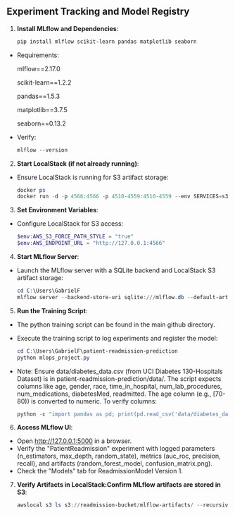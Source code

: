## Experiment Tracking and Model Registry

1. **Install MLflow and Dependencies**:
   ```powershell
   pip install mlflow scikit-learn pandas matplotlib seaborn
   ```
- Requirements:
  
  mlflow==2.17.0
  
  scikit-learn==1.2.2
  
  pandas==1.5.3
  
  matplotlib==3.7.5
  
  seaborn==0.13.2

- Verify:
  ```powershell
  mlflow --version
  ```

2. **Start LocalStack (if not already running)**:

- Ensure LocalStack is running for S3 artifact storage:
   ```powershell
   docker ps
   docker run -d -p 4566:4566 -p 4510-4559:4510-4559 --env SERVICES=s3,sns --env HOSTNAME_EXTERNAL=localhost --env S3_PATH_STYLE=1 localstack/localstack
   ```

3. **Set Environment Variables**:

- Configure LocalStack for S3 access:
   ```powershell
   $env:AWS_S3_FORCE_PATH_STYLE = "true"
   $env:AWS_ENDPOINT_URL = "http://127.0.0.1:4566"
   ```


4. **Start MLflow Server**:

- Launch the MLflow server with a SQLite backend and LocalStack S3 artifact storage:
   ```powershell
   cd C:\Users\GabrielF
   mlflow server --backend-store-uri sqlite:///mlflow.db --default-artifact-root s3://readmission-bucket/mlflow-artifacts --host 127.0.0.1 --port 5000
   ```

5. **Run the Training Script**:

- The python training script can be found in the main github directory.
- Execute the training script to log experiments and register the model:
   ```powershell
   cd C:\Users\GabrielF\patient-readmission-prediction
   python mlops_project.py
   ```

- Note: Ensure data/diabetes_data.csv (from UCI Diabetes 130-Hospitals Dataset) is in patient-readmission-prediction/data/. The script expects columns like age, gender, race, time_in_hospital, num_lab_procedures, num_medications, diabetesMed, readmitted. The age column (e.g., [70-80)) is converted to numeric. To verify columns:
  ```powershell
  python -c "import pandas as pd; print(pd.read_csv('data/diabetes_data.csv').columns)"
  ```

6. **Access MLflow UI**:
   
- Open http://127.0.0.1:5000 in a browser.
- Verify the "PatientReadmission" experiment with logged parameters (n_estimators, max_depth, random_state), metrics (auc_roc, precision, recall), and artifacts (random_forest_model, confusion_matrix.png).
- Check the "Models" tab for ReadmissionModel Version 1.

7. **Verify Artifacts in LocalStack:Confirm MLflow artifacts are stored in S3**:
   ```powershell
   awslocal s3 ls s3://readmission-bucket/mlflow-artifacts/ --recursive
   ```
